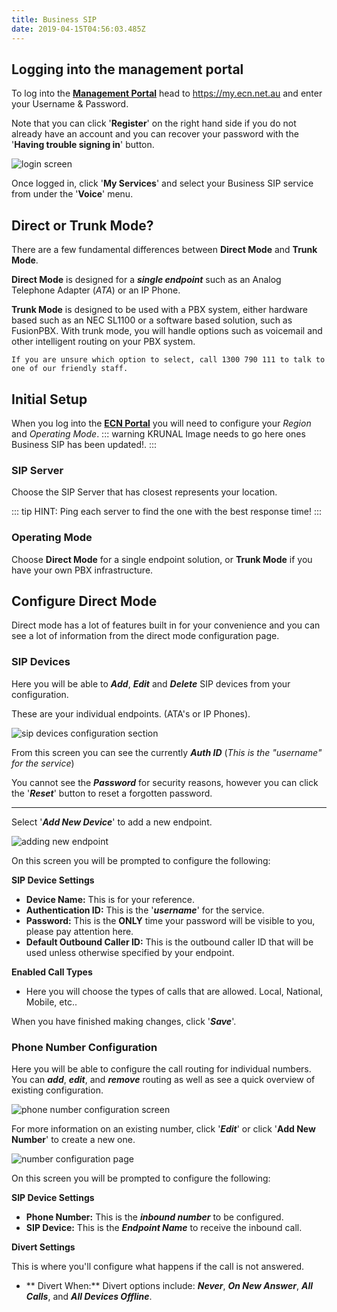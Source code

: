 ```yaml
---
title: Business SIP
date: 2019-04-15T04:56:03.485Z
---
```


## Logging into the management portal

To log into the [**Management Portal**](https://my.ecn.net.au) head to https://my.ecn.net.au and enter your Username & Password.

Note that you can click '**Register**' on the right hand side if you do not already have an account and you can recover your password with the '**Having trouble signing in**' button.

![login screen](/images/screen-shot-2019-04-15-at-2.49.17-pm.png)

Once logged in, click '**My Services**' and select your Business SIP service from under the '**Voice**' menu.

## Direct or Trunk Mode?

There are a few fundamental differences between **Direct Mode** and **Trunk Mode**.

**Direct Mode** is designed for a **_single endpoint_** such as an Analog Telephone Adapter (_ATA_) or an IP Phone.

**Trunk Mode** is designed to be used with a PBX system, either hardware based such as an NEC SL1100 or a software based solution, such as FusionPBX.
With trunk mode, you will handle options such as voicemail and other intelligent routing on your PBX system.

`If you are unsure which option to select, call 1300 790 111 to talk to one of our friendly staff.`

## Initial Setup

When you log into the [**ECN Portal**](https://my.ecn.net.au) you will need to configure your _Region_ and _Operating Mode_.
::: warning KRUNAL
Image needs to go here ones Business SIP has been updated!.
:::

### SIP Server

Choose the SIP Server that has closest represents your location.

::: tip HINT:
Ping each server to find the one with the best response time!
:::

### Operating Mode

Choose **Direct Mode** for a single endpoint solution, or **Trunk Mode** if you have your own PBX infrastructure.

## Configure Direct Mode

Direct mode has a lot of features built in for your convenience and you can see a lot of information from the direct mode configuration page.

### SIP Devices

Here you will be able to **_Add_**, **_Edit_** and **_Delete_** SIP devices from your configuration.

These are your individual endpoints. (ATA's or IP Phones).

![sip devices configuration section](/images/business_sip_direct_sip_devices.png)

From this screen you can see the currently _**Auth ID**_ (_This is the "username" for the service_)

You cannot see the _**Password**_ for security reasons, however you can click the '_**Reset**_' button to reset a forgotten password.

- - -

Select '_**Add New Device**_' to add a new endpoint.

![adding new endpoint](/images/business_sip_direct_new_device.png)

On this screen you will be prompted to configure the following:

**SIP Device Settings**

* **Device Name:** This is for your reference.
* **Authentication ID:** This is the '**_username_**' for the service.
* **Password:** This is the **ONLY** time your password will be visible to you, please pay attention here.
* **Default Outbound Caller ID:** This is the outbound caller ID that will be used unless otherwise specified by your endpoint.

**Enabled Call Types**

* Here you will choose the types of calls that are allowed. Local, National, Mobile, etc..

When you have finished making changes, click '**_Save_**'.

### Phone Number Configuration

Here you will be able to configure the call routing for individual numbers. You can **_add_**, **_edit_**, and **_remove_** routing as well as see a quick overview of existing configuration.

![phone number configuration screen](/images/business_sip_direct_phone_numbers.png)

For more information on an existing number, click '**_Edit_**' or click '**Add New Number**' to create a new one.

![number configuration page](/images/business_sip_direct_number_configuration2.png)

On this screen you will be prompted to configure the following:

**SIP Device Settings**

- **Phone Number:** This is the **_inbound number_** to be configured.
- **SIP Device:** This is the **_Endpoint Name_** to receive the inbound call.

**Divert Settings**

This is where you'll configure what happens if the call is not answered.

- ** Divert When:** Divert options include: **_Never_**, **_On New Answer_**, **_All Calls_**, and **_All Devices Offline_**. 
